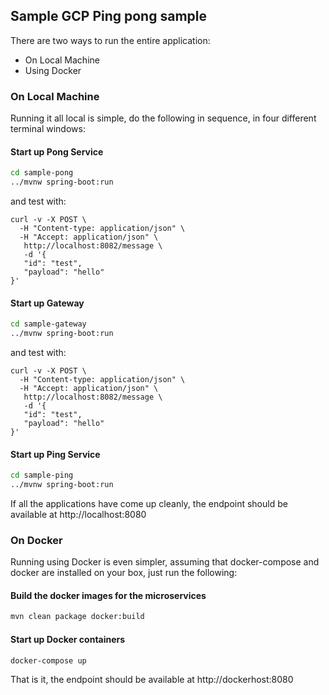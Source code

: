 ## Sample GCP Ping pong sample

There are two ways to run the entire application:

- On Local Machine
- Using Docker

### On Local Machine
Running it all local is simple, do the following in sequence, in four different terminal windows:

#### Start up Pong Service
```sh
cd sample-pong
../mvnw spring-boot:run
```

and test with:

```shell
curl -v -X POST \
  -H "Content-type: application/json" \
  -H "Accept: application/json" \
   http://localhost:8082/message \
   -d '{
   "id": "test", 
   "payload": "hello"
}'
```

#### Start up Gateway
```sh
cd sample-gateway
../mvnw spring-boot:run
```

and test with:

```shell
curl -v -X POST \
  -H "Content-type: application/json" \
  -H "Accept: application/json" \
   http://localhost:8082/message \
   -d '{
   "id": "test", 
   "payload": "hello"
}'
```

#### Start up Ping Service
```sh
cd sample-ping
../mvnw spring-boot:run
```

If all the applications have come up cleanly, the endpoint should be available at http://localhost:8080

### On Docker

Running using Docker is even simpler, assuming that docker-compose and docker are installed on your box, just run the following:

#### Build the docker images for the microservices

```sh
mvn clean package docker:build
```

#### Start up Docker containers

```sh
docker-compose up
```

That is it, the endpoint should be available at http://dockerhost:8080